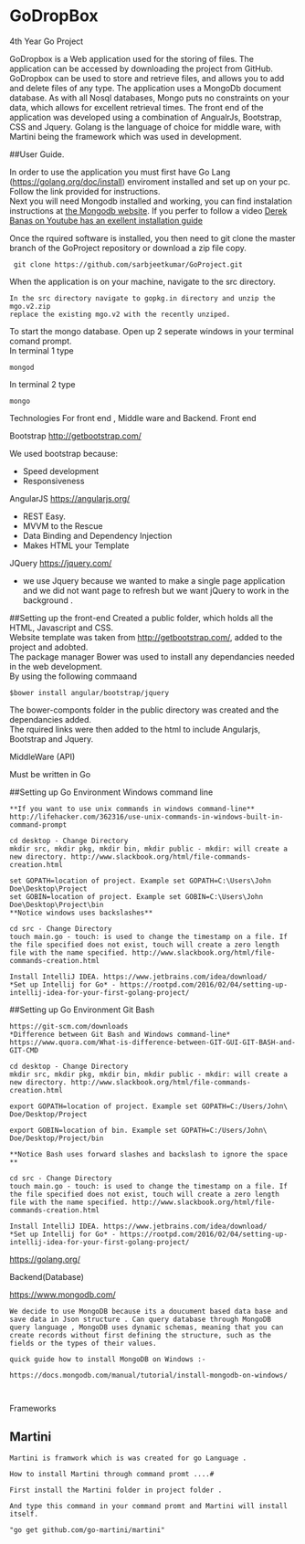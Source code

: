 
# GoDropBox
4th Year Go Project

GoDropbox is a Web application used for the storing of files. The application can be accessed by downloading the project from GitHub. GoDropbox can be used to store and retrieve files, and allows you to add and delete files of any type. The application uses a MongoDb document database. As with all Nosql databases, Mongo puts no constraints on your data, which allows for excellent retrieval times. The front end of the application was developed using a combination of AngualrJs, Bootstrap, CSS and Jquery. Golang is the language of choice for middle ware, with Martini being the framework which was used in development.

##User Guide. 

In order to use the application you must first have Go Lang (<https://golang.org/doc/install>) enviroment installed and set up on your pc. Follow the link provided for instructions.  
Next you will need Mongodb installed and working, you can find instalation instructions at [the Mongodb website]( https://www.mongodb.com/download-center?jmp=nav#community). If you perfer to follow a video [Derek Banas on Youtube has an exellent installation guide](https://www.youtube.com/watch?v=-0X8mr6Q8Ew&list=PLGLfVvz_LVvRfdt8_W0dV311Xa8SayfCY&index=1&t=172s)  

Once the rquired software is installed, you then need to git clone the master branch of the GoProject repository or download a zip file copy.
```
 git clone https://github.com/sarbjeetkumar/GoProject.git
```
When the application is on your machine, navigate to the src directory. 
```
In the src directory navigate to gopkg.in directory and unzip the mgo.v2.zip
replace the existing mgo.v2 with the recently unziped.
```
To start the mongo database. Open up 2 seperate windows in your terminal comand prompt.  
In terminal 1 type
```
mongod
```
In terminal 2 type
```
mongo
```
Technologies For front end , Middle ware and Backend.
Front end

Bootstrap
http://getbootstrap.com/

We used bootstrap because: 

- Speed development 
- Responsiveness

AngularJS
https://angularjs.org/

- REST Easy.
- MVVM to the Rescue
- Data Binding and Dependency Injection
- Makes HTML your Template

JQuery
https://jquery.com/

- we use Jquery because we wanted to make a single page application and we did not want page to refresh but we want jQuery to work in the background . 

##Setting up the front-end 
Created a public folder, which holds all the HTML, Javascript and CSS.  
Website template was taken from http://getbootstrap.com/, added to the project and adobted.  
The package manager Bower was used to install any dependancies needed in the web development.   
By using the following commaand    
```linux
$bower install angular/bootstrap/jquery  
```
The bower-componts folder in the public directory was created and the dependancies added.  
The rquired links were then added to the html to include Angularjs, Bootstrap and Jquery.


MiddleWare (API)

Must be written in Go

##Setting up Go Environment Windows command line
```
**If you want to use unix commands in windows command-line**
http://lifehacker.com/362316/use-unix-commands-in-windows-built-in-command-prompt

cd desktop - Change Directory
mkdir src, mkdir pkg, mkdir bin, mkdir public - mkdir: will create a new directory. http://www.slackbook.org/html/file-commands-creation.html

set GOPATH=location of project. Example set GOPATH=C:\Users\John Doe\Desktop\Project
set GOBIN=location of project. Example set GOBIN=C:\Users\John Doe\Desktop\Project\bin
**Notice windows uses backslashes**

cd src - Change Directory
touch main.go - touch: is used to change the timestamp on a file. If the file specified does not exist, touch will create a zero length file with the name specified. http://www.slackbook.org/html/file-commands-creation.html

Install IntelliJ IDEA. https://www.jetbrains.com/idea/download/
*Set up Intellij for Go* - https://rootpd.com/2016/02/04/setting-up-intellij-idea-for-your-first-golang-project/
```
##Setting up Go Environment Git Bash
```
https://git-scm.com/downloads
*Difference between Git Bash and Windows command-line*
https://www.quora.com/What-is-difference-between-GIT-GUI-GIT-BASH-and-GIT-CMD

cd desktop - Change Directory
mkdir src, mkdir pkg, mkdir bin, mkdir public - mkdir: will create a new directory. http://www.slackbook.org/html/file-commands-creation.html

export GOPATH=location of project. Example set GOPATH=C:/Users/John\ Doe/Desktop/Project

export GOBIN=location of bin. Example set GOPATH=C:/Users/John\ Doe/Desktop/Project/bin

**Notice Bash uses forward slashes and backslash to ignore the space **

cd src - Change Directory
touch main.go - touch: is used to change the timestamp on a file. If the file specified does not exist, touch will create a zero length file with the name specified. http://www.slackbook.org/html/file-commands-creation.html

Install IntelliJ IDEA. https://www.jetbrains.com/idea/download/
*Set up Intellij for Go* - https://rootpd.com/2016/02/04/setting-up-intellij-idea-for-your-first-golang-project/
```


https://golang.org/

Backend(Database)

https://www.mongodb.com/
```
We decide to use MongoDB because its a doucument based data base and save data in Json structure . Can query database through MongoDB 
query language , MongoDB uses dynamic schemas, meaning that you can create records without first defining the structure, such as the fields or the types of their values.

quick guide how to install MongoDB on Windows :-

https://docs.mongodb.com/manual/tutorial/install-mongodb-on-windows/



```



Frameworks

Martini 
------

```
Martini is framwork which is was created for go Language .

How to install Martini through command promt ....#

First install the Martini folder in project folder .

And type this command in your command promt and Martini will install itself.

"go get github.com/go-martini/martini"



```


